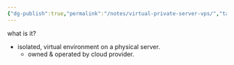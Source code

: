 ```yaml
---
{"dg-publish":true,"permalink":"/notes/virtual-private-server-vps/","tags":["cloud","devops"],"noteIcon":"1","created":"2025-01-22T23:23:01.613+08:00","updated":"2025-01-23T01:25:09.856+08:00"}
---
```


what is it?
- isolated, virtual environment on a physical server.
	- owned & operated by cloud provider.


